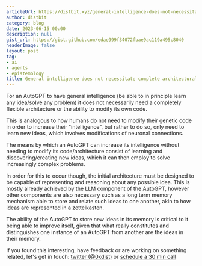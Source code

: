 ```yaml
---
articleUrl: https://distbit.xyz/general-intelligence-does-not-necessitate-complete-architectural-flexibility
author: distbit
category: blog
date: 2023-06-15 00:00
description: null
gist_url: https://gist.github.com/edae999f34072fbae9ac119a495c8040
headerImage: false
layout: post
tag:
- ai
- agents
- epistemology
title: General intelligence does not necessitate complete architectural flexibility
---
```






For an AutoGPT to have general intelligence (be able to in principle learn any idea/solve any problem) it does not necessarily need a completely flexible architecture or the ability to modify its own code.  

This is analogous to how humans do not need to modify their genetic code in order to increase their "intelligence", but rather to do so, only need to learn new ideas, which involves modifications of neuronal connections.  

The means by which an AutoGPT can increase its intelligence without needing to modify its code/architecture consist of learning and discovering/creating new ideas, which it can then employ to solve increasingly complex problems.  

In order for this to occur though, the initial architecture must be designed to be capable of representing and reasoning about any possible idea. This is mostly already achieved by the LLM component of the AutoGPT, however other components are also necessary such as a long term memory mechanism able to store and relate such ideas to one another, akin to how ideas are represented in a zettelkasten.  

The ability of the AutoGPT to store new ideas in its memory is critical to it being able to improve itself, given that what really constitutes and distinguishes one instance of an AutoGPT from another are the ideas in their memory.  

If you found this interesting, have feedback or are working on something related, let's get in touch: [twitter (@0xdist)](https://twitter.com/0xdist) or [schedule a 30 min call](https://cal.com/distbit/30min)